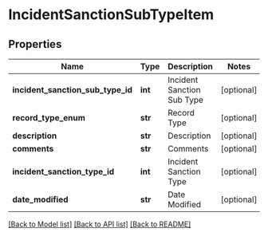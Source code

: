 # IncidentSanctionSubTypeItem

## Properties
Name | Type | Description | Notes
------------ | ------------- | ------------- | -------------
**incident_sanction_sub_type_id** | **int** | Incident Sanction Sub Type | [optional] 
**record_type_enum** | **str** | Record Type | [optional] 
**description** | **str** | Description | [optional] 
**comments** | **str** | Comments | [optional] 
**incident_sanction_type_id** | **int** | Incident Sanction Type | [optional] 
**date_modified** | **str** | Date Modified | [optional] 

[[Back to Model list]](../README.md#documentation-for-models) [[Back to API list]](../README.md#documentation-for-api-endpoints) [[Back to README]](../README.md)


